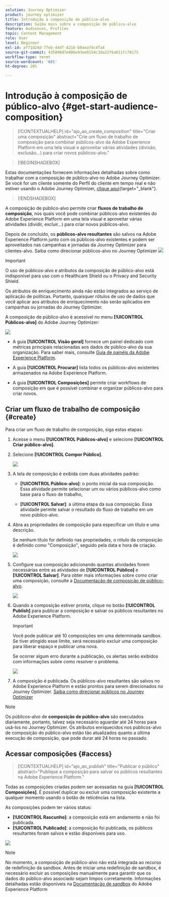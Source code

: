 ```yaml
---
solution: Journey Optimizer
product: journey optimizer
title: Introdução à composição de público-alvo
description: Saiba mais sobre a composição de público-alvo
feature: Audiences, Profiles
topic: Content Management
role: User
level: Beginner
exl-id: af71d24d-77eb-44df-8216-b0aeaf4c4fa4
source-git-commit: 435898d7e806e93ee0154c3da22f6a011fc78175
workflow-type: tm+mt
source-wordcount: '681'
ht-degree: 28%

---
```


# Introdução à composição de público-alvo {#get-start-audience-composition}

>[!CONTEXTUALHELP]
>id="ajo_ao_create_composition"
>title="Criar uma composição"
>abstract="Crie um fluxo de trabalho de composição para combinar públicos-alvo da Adobe Experience Platform em uma tela visual e aproveitar várias atividades (divisão, exclusão...) para criar novos públicos-alvo."

>[!BEGINSHADEBOX]

Estas documentações fornecem informações detalhadas sobre como trabalhar com a composição de público-alvo no Adobe Journey Optimizer. Se você for um cliente somente do Perfil do cliente em tempo real e não estiver usando o Adobe Journey Optimizer, [clique aqui](https://experienceleague.adobe.com/docs/experience-platform/segmentation/ui/audience-composition.html?lang=pt-BR){target="_blank"}.

>[!ENDSHADEBOX]

A composição de público-alvo permite criar **fluxos de trabalho de composição**, nos quais você pode combinar públicos-alvo existentes do Adobe Experience Platform em uma tela visual e aproveitar várias atividades (dividir, excluir...) para criar novos públicos-alvo.

Depois de concluído, os **públicos-alvo resultantes** são salvos na Adobe Experience Platform junto com os públicos-alvo existentes e podem ser aproveitados nas campanhas e jornadas da Journey Optimizer para clientes-alvo. Saiba como direcionar públicos-alvo no Journey Optimizer
![](assets/audiences-process.png)

>[!IMPORTANT]
>
>O uso de públicos-alvo e atributos da composição de público-alvo está indisponível para uso com o Healthcare Shield ou o Privacy and Security Shield.
>
>Os atributos de enriquecimento ainda não estão integrados ao serviço de aplicação de políticas. Portanto, quaisquer rótulos de uso de dados que você aplicar aos atributos de enriquecimento não serão aplicados em campanhas ou jornadas do Journey Optimizer.

A composição de público-alvo é acessível no menu **[!UICONTROL Públicos-alvo]** do Adobe Journey Optimizer:

![](assets/audiences-browse.png)

* A guia **[!UICONTROL Visão geral]** fornece um painel dedicado com métricas principais relacionadas aos dados de público-alvo da sua organização. Para saber mais, consulte [Guia de painéis da Adobe Experience Platform](https://experienceleague.adobe.com/docs/experience-platform/dashboards/guides/segments.html?lang=pt-BR).

* A guia **[!UICONTROL Procurar]** lista todos os públicos-alvo existentes armazenados na Adobe Experience Platform.

* A guia **[!UICONTROL Composições]** permite criar workflows de composição em que é possível combinar e organizar públicos-alvo para criar novos.

## Criar um fluxo de trabalho de composição {#create}

Para criar um fluxo de trabalho de composição, siga estas etapas:

1. Acesse o menu **[!UICONTROL Públicos-alvo]** e selecione **[!UICONTROL Criar público-alvo]**.

1. Selecione **[!UICONTROL Compor Público]**.

   ![](assets/audiences-create.png)

1. A tela de composição é exibida com duas atividades padrão:

   * **[!UICONTROL Público-alvo]**: o ponto inicial da sua composição. Essa atividade permite selecionar um ou vários públicos-alvo como base para o fluxo de trabalho,

   * **[!UICONTROL Salvar]**: a última etapa da sua composição. Essa atividade permite salvar o resultado do fluxo de trabalho em um novo público-alvo.

1. Abra as propriedades de composição para especificar um título e uma descrição.

   Se nenhum título for definido nas propriedades, o rótulo da composição é definido como &quot;Composição&quot;, seguido pela data e hora de criação.

   ![](assets/audiences-properties.png)

1. Configure sua composição adicionando quantas atividades forem necessárias entre as atividades de **[!UICONTROL Público]** e **[!UICONTROL Salvar]**. Para obter mais informações sobre como criar uma composição, consulte a [Documentação de composição de público-alvo](https://experienceleague.adobe.com/en/docs/experience-platform/segmentation/ui/audience-composition).

   ![](assets/audiences-publish.png)

1. Quando a composição estiver pronta, clique no botão **[!UICONTROL Publish]** para publicar a composição e salvar os públicos resultantes no Adobe Experience Platform.

   >[!IMPORTANT]
   >
   >Você pode publicar até 10 composições em uma determinada sandbox. Se tiver atingido esse limite, será necessário excluir uma composição para liberar espaço e publicar uma nova.

   Se ocorrer algum erro durante a publicação, os alertas serão exibidos com informações sobre como resolver o problema.

   ![](assets/audiences-alerts.png)

1. A composição é publicada. Os públicos-alvo resultantes são salvos no Adobe Experience Platform e estão prontos para serem direcionados no Journey Optimizer. [Saiba como direcionar públicos no Journey Optimizer](../audience/about-audiences.md#segments-in-journey-optimizer)

>[!NOTE]
>
>Os públicos-alvo de **composição de público-alvo** são executados diariamente, portanto, talvez seja necessário aguardar até 24 horas para usá-los no Journey Optimizer. Os atributos enriquecidos nos públicos-alvo de composição do público-alvo estão tão atualizados quanto a última execução de composição, que pode durar até 24 horas no passado.

## Acessar composições {#access}

>[!CONTEXTUALHELP]
>id="ajo_ao_publish"
>title="Publicar o público"
>abstract="Publique a composição para salvar os públicos resultantes na Adobe Experience Platform."

Todas as composições criadas podem ser acessadas na guia **[!UICONTROL Composições]**. É possível duplicar ou excluir uma composição existente a qualquer momento usando o botão de reticências na lista.

As composições podem ter vários status:

* **[!UICONTROL Rascunho]**: a composição está em andamento e não foi publicada.
* **[!UICONTROL Publicado]**: a composição foi publicada, os públicos resultantes foram salvos e estão disponíveis para uso.

![](assets/audiences-compositions.png)

>[!NOTE]
>
>No momento, a composição de público-alvo não está integrada ao recurso de redefinição da sandbox. Antes de iniciar uma redefinição de sandbox, é necessário excluir as composições manualmente para garantir que os dados do público-alvo associado sejam limpos corretamente. Informações detalhadas estão disponíveis na [Documentação de sandbox](https://experienceleague.adobe.com/docs/experience-platform/sandbox/ui/user-guide.html#delete-audience-compositions) do Adobe Experience Platform
